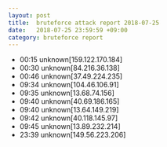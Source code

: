 ```yaml
---
layout: post
title:  bruteforce attack report 2018-07-25
date:   2018-07-25 23:59:59 +09:00
category: bruteforce report
---
```


* 00:15 unknown[159.122.170.184]
* 00:30 unknown[84.216.36.138]
* 00:46 unknown[37.49.224.235]
* 09:34 unknown[104.46.106.91]
* 09:35 unknown[13.68.74.156]
* 09:40 unknown[40.69.186.165]
* 09:40 unknown[13.64.149.219]
* 09:42 unknown[40.118.145.97]
* 09:45 unknown[13.89.232.214]
* 23:39 unknown[149.56.223.206]
